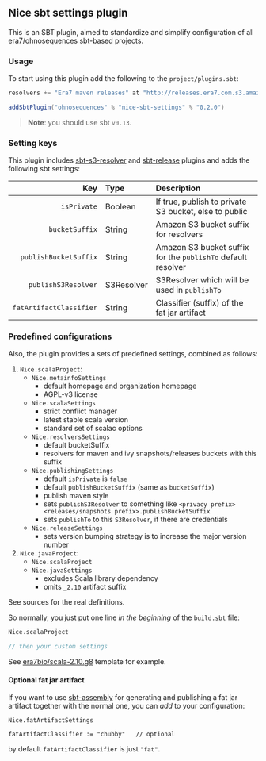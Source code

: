 ## Nice sbt settings plugin

This is an SBT plugin, aimed to standardize and simplify configuration of all era7/ohnosequences sbt-based projects.


### Usage

To start using this plugin add the following to the `project/plugins.sbt`:

```scala
resolvers += "Era7 maven releases" at "http://releases.era7.com.s3.amazonaws.com"

addSbtPlugin("ohnosequences" % "nice-sbt-settings" % "0.2.0")
```

> **Note**: you should use sbt `v0.13`.


### Setting keys

This plugin includes [sbt-s3-resolver](https://github.com/ohnosequences/sbt-s3-resolver) and [sbt-release](https://github.com/sbt/sbt-release) plugins and adds the following sbt settings:

 Key                   |     Type      | Description
----------------------:|:--------------|:-------------------------------------------------------------
`isPrivate`            | Boolean       | If true, publish to private S3 bucket, else to public
`bucketSuffix`         | String        | Amazon S3 bucket suffix for resolvers
`publishBucketSuffix`  | String        | Amazon S3 bucket suffix for the `publishTo` default resolver
`publishS3Resolver`    | S3Resolver    | S3Resolver which will be used in `publishTo`
`fatArtifactClassifier`| String        | Classifier (suffix) of the fat jar artifact


### Predefined configurations

Also, the plugin provides a sets of predefined settings, combined as follows:

1. `Nice.scalaProject`:
   * `Nice.metainfoSettings`
     + default homepage and organization homepage
     + AGPL-v3 license 
   * `Nice.scalaSettings`
     + strict conflict manager
     + latest stable scala version
     + standard set of scalac options
   * `Nice.resolversSettings`
     + default bucketSuffix
     + resolvers for maven and ivy snapshots/releases buckets with this suffix
   * `Nice.publishingSettings`
     + default `isPrivate` is `false`
     + default `publishBucketSuffix` (same as `bucketSuffix`)
     + publish maven style
     + sets `publishS3Resolver` to something like `<privacy prefix><releases/snapshots prefix>.publishBucketSuffix`
     + sets `publishTo` to this `S3Resolver`, if there are credentials
   * `Nice.releaseSettings`
     + sets version bumping strategy is to increase the major version number
2. `Nice.javaProject`:
   * `Nice.scalaProject`
   * `Nice.javaSettings`
     + excludes Scala library dependency
     + omits `_2.10` artifact suffix

See sources for the real definitions.

So normally, you just put one line _in the beginning_ of the `build.sbt` file:

```scala
Nice.scalaProject

// then your custom settings
```

See [era7bio/scala-2.10.g8](https://github.com/era7bio/scala-2.10.g8) template for example.


#### Optional fat jar artifact

If you want to use [sbt-assembly](https://github.com/sbt/sbt-assembly) for generating and publishing a fat jar artifact together with the normal one, you can _add_ to your configuration:

```
Nice.fatArtifactSettings

fatArtifactClassifier := "chubby"   // optional
```

by default `fatArtifactClassifier` is just `"fat"`.
